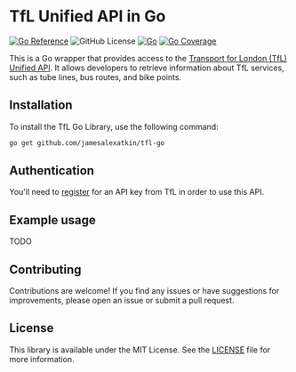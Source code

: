 TfL Unified API in Go 
===============

[![Go Reference](https://pkg.go.dev/badge/github.com/jamesalexatkin/tfl-go.svg)](https://pkg.go.dev/github.com/jamesalexatkin/tfl-go)
![GitHub License](https://img.shields.io/github/license/jamesalexatkin/tfl-go)
[![Go](https://github.com/jamesalexatkin/tfl-go/actions/workflows/go.yml/badge.svg)](https://github.com/jamesalexatkin/tfl-go/actions/workflows/go.yml)
[![Go Coverage](https://github.com/jamesalexatkin/tfl-go/wiki/coverage.svg)](https://raw.githack.com/wiki/jamesalexatkin/tfl-go/coverage.html)

This is a Go wrapper that provides access to the [Transport for London (TfL) Unified API](https://api.tfl.gov.uk/). It allows developers to retrieve information about TfL services, such as tube lines, bus routes, and bike points.

## Installation

To install the TfL Go Library, use the following command:

```bash
go get github.com/jamesalexatkin/tfl-go
```

## Authentication

You'll need to [register](https://api-portal.tfl.gov.uk/) for an API key from TfL in order to use this API.

## Example usage

TODO

## Contributing

Contributions are welcome! If you find any issues or have suggestions for improvements, please open an issue or submit a pull request.

## License

This library is available under the MIT License. See the [LICENSE](https://github.com/jamesalexatkin/tfl-go/blob/main/LICENSE) file for more information.